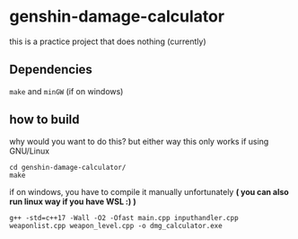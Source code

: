# genshin-damage-calculator

this is a practice project that does nothing (currently)

## Dependencies

`make` and `minGW` (if on windows)

## how to build

why would you want to do this? but either way
this only works if using GNU/Linux

```shell
cd genshin-damage-calculator/
make
```

if on windows, you have to compile it manually unfortunately
**( you can also run linux way if you have WSL :) )**

```shell
g++ -std=c++17 -Wall -O2 -Ofast main.cpp inputhandler.cpp weaponlist.cpp weapon_level.cpp -o dmg_calculator.exe
```
